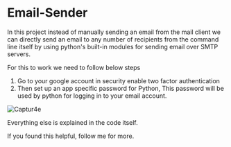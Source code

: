 # Email-Sender
In this project instead of manually sending an email from the mail client
we can directly send an email to any number of recipients from the command line itself by using python's built-in modules for sending email over SMTP servers.	 

For this to work we need to follow below steps
1) Go to your google account in security enable two factor authentication
2) Then set up an app specific password for Python, This password 
will be used by python for logging in to your email account.

![Captur4e](https://user-images.githubusercontent.com/113115923/190476770-229565a1-2801-4731-9d27-975aa4757ef9.PNG)

Everything else is explained in the code itself.

If you found this helpful, follow me for more.
